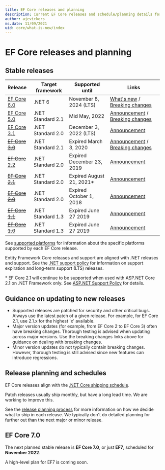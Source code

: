 ```yaml
---
title: EF Core releases and planning
description: Current EF Core releases and schedule/planning details for future releases
author: ajcvickers
ms.date: 11/09/2021
uid: core/what-is-new/index
---
```


# EF Core releases and planning

## Stable releases

| Release                                                                                 | Target framework  | Supported until           | Links |
|:----------------------------------------------------------------------------------------|-------------------|---------------------------|-------|
| [EF Core 6.0](https://www.nuget.org/packages/Microsoft.EntityFrameworkCore)             | .NET 6            | November 8, 2024 (LTS)    | [What's new](xref:core/what-is-new/ef-core-6.0/whatsnew) / [Breaking changes](xref:core/what-is-new/ef-core-6.0/breaking-changes) |
| [EF Core 5.0](https://www.nuget.org/packages/Microsoft.EntityFrameworkCore/5.0.12)      | .NET Standard 2.1 | Mid May, 2022             | [Announcement](https://devblogs.microsoft.com/dotnet/announcing-the-release-of-ef-core-5-0/) / [Breaking changes](xref:core/what-is-new/ef-core-5.0/breaking-changes) |
| [EF Core 3.1](https://www.nuget.org/packages/Microsoft.EntityFrameworkCore/3.1.21)      | .NET Standard 2.0 | December 3, 2022 (LTS)    | [Announcement](https://devblogs.microsoft.com/dotnet/announcing-entity-framework-core-3-1-and-entity-framework-6-4/) |
| ~~[EF Core 3.0](https://www.nuget.org/packages/Microsoft.EntityFrameworkCore/3.0.3)~~   | .NET Standard 2.1 | Expired March 3, 2020     | [Announcement](https://devblogs.microsoft.com/dotnet/announcing-ef-core-3-0-and-ef-6-3-general-availability/) / [Breaking changes](xref:core/what-is-new/ef-core-3.x/breaking-changes) |
| ~~[EF Core 2.2](https://www.nuget.org/packages/Microsoft.EntityFrameworkCore/2.2.6)~~   | .NET Standard 2.0 | Expired December 23, 2019 | [Announcement](https://devblogs.microsoft.com/dotnet/announcing-entity-framework-core-2-2/) |
| ~~[EF Core 2.1](https://www.nuget.org/packages/Microsoft.EntityFrameworkCore/2.1.14)~~  | .NET Standard 2.0 | Expired August 21, 2021*  | [Announcement](https://devblogs.microsoft.com/dotnet/announcing-entity-framework-core-2-1/) |
| ~~[EF Core 2.0](https://www.nuget.org/packages/Microsoft.EntityFrameworkCore/2.0.3)~~   | .NET Standard 2.0 | Expired October 1, 2018   | [Announcement](https://devblogs.microsoft.com/dotnet/announcing-entity-framework-core-2-0/) |
| ~~[EF Core 1.1](https://www.nuget.org/packages/Microsoft.EntityFrameworkCore/1.1.6)~~   | .NET Standard 1.3 | Expired June 27 2019      | [Announcement](https://devblogs.microsoft.com/dotnet/announcing-entity-framework-core-1-1/) |
| ~~[EF Core 1.0](https://www.nuget.org/packages/Microsoft.EntityFrameworkCore/1.0.6)~~   | .NET Standard 1.3 | Expired June 27 2019      | [Announcement](https://devblogs.microsoft.com/dotnet/entity-framework-core-1-0-0-available/) |

See [supported platforms](xref:core/miscellaneous/platforms) for information about the specific platforms supported by each EF Core release.

Entity Framework Core releases and support are aligned with .NET releases and support. See the [.NET support policy](https://dotnet.microsoft.com/platform/support/policy/dotnet-core) for information on support expiration and long-term support (LTS) releases.

\* EF Core 2.1 will continue to be supported when used with ASP.NET Core 2.1 on .NET Framework only. See [ASP.NET Support Policy](https://dotnet.microsoft.com/platform/support/policy/aspnet) for details.

## Guidance on updating to new releases

* Supported releases are patched for security and other critical bugs. Always use the latest patch of a given release. For example, for EF Core 2.1, use 2.1.x for the highest 'x' available.
* Major version updates (for example, from EF Core 2 to EF Core 3) often have breaking changes. Thorough testing is advised when updating across major versions. Use the breaking changes links above for guidance on dealing with breaking changes.
* Minor version updates do not typically contain breaking changes. However, thorough testing is still advised since new features can introduce regressions.

## Release planning and schedules

EF Core releases align with the [.NET Core shipping schedule](https://github.com/dotnet/core/blob/main/roadmap.md).

Patch releases usually ship monthly, but have a long lead time. We are working to improve this.

See the [release planning process](xref:core/what-is-new/release-planning) for more information on how we decide what to ship in each release. We typically don't do detailed planning for further out than the next major or minor release.

## EF Core 7.0

The next planned stable release is **EF Core 7.0**, or just **EF7**, scheduled for **November 2022**.

A high-level plan for EF7 is coming soon.
